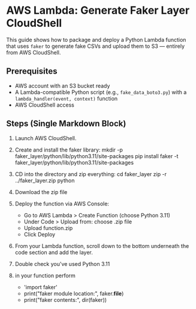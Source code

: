 # AWS Lambda: Generate Faker Layer CloudShell

This guide shows how to package and deploy a Python Lambda function that uses `faker` to generate fake CSVs and upload them to S3 — entirely from AWS CloudShell.

## Prerequisites

- AWS account with an S3 bucket ready
- A Lambda-compatible Python script (e.g., `fake_data_boto3.py`) with a `lambda_handler(event, context)` function
- AWS CloudShell access

## Steps (Single Markdown Block)

1. Launch AWS CloudShell.

2. Create and install the faker library:
   mkdir -p faker_layer/python/lib/python3.11/site-packages
   pip install faker -t faker_layer/python/lib/python3.11/site-packages

3. CD into the directory and zip everything:
   cd faker_layer
   zip -r ../faker_layer.zip python

4. Download the zip file

5. Deploy the function via AWS Console:
   - Go to AWS Lambda > Create Function (choose Python 3.11)
   - Under Code > Upload from: choose .zip file
   - Upload function.zip
   - Click Deploy

6. From your Lambda function, scroll down to the bottom underneath the code section and add the layer.

7. Double check you've used Python 3.11

8. in your function perform 
   - 'import faker'
   - print("faker module location:", faker.__file__)
   - print("faker contents:", dir(faker))
